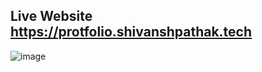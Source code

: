 ## Live Website https://protfolio.shivanshpathak.tech


![image](https://github.com/Codeansh/Portfolio-Website/assets/73956838/0692c36c-d3b5-481d-a8a2-8da0ac949fae)

